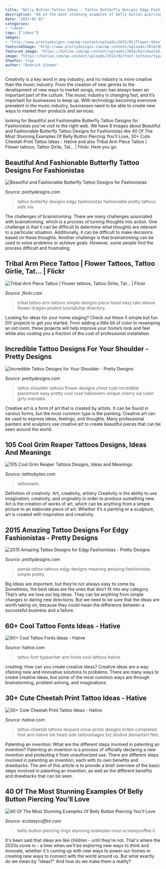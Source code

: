 ```yaml
---
title: "Belly Button Tattoo Ideas : Tattoo Butterfly Designs Edgy Fashionistas Fashionable Pretty Tattoos Side Via"
description: "40 of the most stunning examples of belly button piercing you’ll love"
date: "2023-02-01"
categories:
- "ideas"
tags: ["ideas"]
images:
- "http://www.prettydesigns.com/wp-content/uploads/2015/01/Flower-Shoulder-Tattoo.jpg"
featuredImage: "http://www.prettydesigns.com/wp-content/uploads/2014/09/Edgy-Butterfly-Tattoo-Design.jpg"
featured_image: "https://hative.com/wp-content/uploads/2014/02/cheetah-tattoos/snow-leopard-print-tattoo-26.jpg"
image: "https://hative.com/wp-content/uploads/2014/02/font-tattoos/typewriter-font-arm-tattoo-design-10.jpg"
ShowToc: true
author: "Rodrick Schoen"
---
```



Creativity is a key word in any industry, and no industry is more creative than the music industry. From the creation of new genres to the development of new ways to market songs, music has always been an important part of the culture. The music industry is changing fast, and it’s important for businesses to keep up. With technology becoming evermore prevalent in the music industry, businesses need to be able to create new ways to market their products and services.

	

		
looking for Beautiful and Fashionable Butterfly Tattoo Designs for Fashionistas you've visit to the right web. We have 8 Images about Beautiful and Fashionable Butterfly Tattoo Designs for Fashionistas like 40 Of The Most Stunning Examples Of Belly Button Piercing You’ll Love, 30+ Cute Cheetah Print Tattoo Ideas - Hative and also Tribal Arm Piece Tattoo | Flower tattoos, Tattoo Girlie, Tat… | Flickr. Here you go:
		
    
## Beautiful And Fashionable Butterfly Tattoo Designs For Fashionistas

<img loading=lazy src="http://www.prettydesigns.com/wp-content/uploads/2014/09/Edgy-Butterfly-Tattoo-Design.jpg" onerror="this.onerror=null;this.src='https://tse2.mm.bing.net/th?id=OIP.4zLbTNCiUZU58vqs3gx5NQHaLG&amp;pid=15.1';" alt="Beautiful and Fashionable Butterfly Tattoo Designs for Fashionistas">

_Source: prettydesigns.com_

>tattoo butterfly designs edgy fashionistas fashionable pretty tattoos side via. 

	

The challenges of brainstroming.
There are many challenges associated with brainstroming, which is a process of turning thoughts into action. One challenge is that it can be difficult to determine what thoughts are relevant to a particular situation. Additionally, it can be difficult to make decisions based on these thoughts. Another challenge is that brainstroming can be used to solve problems or achieve goals. However, some people find the process difficult and frustrating.

    
## Tribal Arm Piece Tattoo | Flower Tattoos, Tattoo Girlie, Tat… | Flickr

<img loading=lazy src="https://c2.staticflickr.com/8/7114/6990510228_a47f777285_z.jpg" onerror="this.onerror=null;this.src='https://tse3.mm.bing.net/th?id=OIP.SPMUgKmIrUvKP4GyqLkhFAHaJ4&amp;pid=15.1';" alt="Tribal Arm Piece Tattoo | Flower tattoos, Tattoo Girlie, Tat… | Flickr">

_Source: flickr.com_

>tribal tattoo arm tattoos simple designs piece hand easy tato sleeve flower dragon posted tutorialchip directory. 

	

Looking for ideas for your home staging? Check out these 5 simple but fun DIY projects to get you started. From adding a little bit of color to revamping an old room, these projects will help improve your home’s look and feel while also costing you a fraction of the cost of professional installation.

    
## Incredible Tattoo Designs For Your Shoulder - Pretty Designs

<img loading=lazy src="http://www.prettydesigns.com/wp-content/uploads/2015/01/Flower-Shoulder-Tattoo.jpg" onerror="this.onerror=null;this.src='https://tse3.mm.bing.net/th?id=OIP.9xcV9kkyMk8GNAKGL9JkHgHaKE&amp;pid=15.1';" alt="Incredible Tattoo Designs for Your Shoulder - Pretty Designs">

_Source: prettydesigns.com_

>tattoo shoulder tattoos flower designs chest cute incredible placement easy pretty cool rose halloween unique cherry via tudor girly mandala. 

	

Creative art is a form of art that is created by artists. It can be found in various forms, but the most common type is the painting. Creative art can be used to express ideas, feelings, and thoughts. Many professional painters and sculptors use creative art to create beautiful pieces that can be seen around the world.

    
## 105 Cool Grim Reaper Tattoos Designs, Ideas And Meanings

<img loading=lazy src="https://www.tattoobytes.com/wp-content/uploads/2016/12/The-Grim-Reaper-Tattoo-on-Arm-768x1024.jpg" onerror="this.onerror=null;this.src='https://tse3.mm.bing.net/th?id=OIP.loAwHblIGZv7WT0vX4ej6AHaJ4&amp;pid=15.1';" alt="105 Cool Grim Reaper Tattoos Designs, Ideas and Meanings">

_Source: tattoobytes.com_

>tattooswin. 

	

Definition of creativity: Art, creativity, artistry
Creativity is the ability to use imagination, creativity, and originality in order to produce something new. Art is the creation of works of art, which can be anything from a simple picture to an elaborate piece of art. Whether it’s a painting or a sculpture, art is created with inspiration and creativity.

    
## 2015 Amazing Tattoo Designs For Edgy Fashionistas - Pretty Designs

<img loading=lazy src="http://www.prettydesigns.com/wp-content/uploads/2014/11/Cute-Panda-Design.jpg" onerror="this.onerror=null;this.src='https://tse4.mm.bing.net/th?id=OIP.YRulCgkiyujQBul-CwVSIQHaIm&amp;pid=15.1';" alt="2015 Amazing Tattoo Designs for Edgy Fashionistas - Pretty Designs">

_Source: prettydesigns.com_

>panda tattoo tattoos edgy designs meaning amazing fashionistas simple pretty. 

	

Big Ideas are important, but they’re not always easy to come by. Sometimes, the best ideas are the ones that don’t fit into any category. That’s why we love our big ideas. They can be anything from simple changes to daring new directions. But we need to be sure that the ideas are worth taking on, because they could mean the difference between a successful business and a failure.

    
## 60+ Cool Tattoo Fonts Ideas - Hative

<img loading=lazy src="https://hative.com/wp-content/uploads/2014/02/font-tattoos/typewriter-font-arm-tattoo-design-10.jpg" onerror="this.onerror=null;this.src='https://tse1.mm.bing.net/th?id=OIP.2Z5jrkUshNILtMiTH2BFHgHaJ4&amp;pid=15.1';" alt="60+ Cool Tattoo Fonts Ideas - Hative">

_Source: hative.com_

>tattoo font typewriter arm fonts cool tattoos hative. 

	

creating: How can you create creative ideas?
Creative ideas are a way ofaining new and innovative solutions to problems. There are many ways to create creative ideas, but some of the most common ways are through brainstorming, problem solving, and imaginations.

    
## 30+ Cute Cheetah Print Tattoo Ideas - Hative

<img loading=lazy src="https://hative.com/wp-content/uploads/2014/02/cheetah-tattoos/snow-leopard-print-tattoo-26.jpg" onerror="this.onerror=null;this.src='https://tse1.mm.bing.net/th?id=OIP.lmglzgMv98NMV-yfPQ-QiwHaJr&amp;pid=15.1';" alt="30+ Cute Cheetah Print Tattoo Ideas - Hative">

_Source: hative.com_

>tattoo cheetah tattoos leopard snow prints designs kriten completed foot arm hative ink head side tattooimages biz slodive deviantart feet. 

	

Patenting an invention: What are the different steps involved in patenting an invention?
Patenting an invention is a process of officially declaring a new invention and protecting it from unauthorized use. There are different steps involved in patenting an invention, each with its own benefits and drawbacks. The aim of this article is to provide a brief overview of the basic steps involved in patenting an invention, as well as the different benefits and drawbacks that can be seen.

    
## 40 Of The Most Stunning Examples Of Belly Button Piercing You’ll Love

<img loading=lazy src="https://i1.wp.com/www.ecstasycoffee.com/wp-content/uploads/2016/09/about-Belly-Button-Rings.jpg" onerror="this.onerror=null;this.src='https://tse2.mm.bing.net/th?id=OIP.HOSsQgfbbvtogx3-hMlshwHaJ4&amp;pid=15.1';" alt="40 Of The Most Stunning Examples Of Belly Button Piercing You’ll Love">

_Source: ecstasycoffee.com_

>belly button piercing rings stunning examples most ecstasycoffee ll. 

	

It's been said that ideas are like children - until they're not. That's where the 2020s come in - a time when we'll be exploring new ways to think and innovate, whether it's coming up with new ways to power our homes or creating new ways to connect with the world around us. But what exactly do we mean by "ideas?" And how do we make them a reality?

